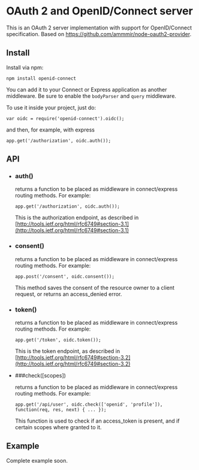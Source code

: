 # OAuth 2 and OpenID/Connect server

This is an OAuth 2 server implementation with support for OpenID/Connect specification. Based on https://github.com/ammmir/node-oauth2-provider.

## Install

Install via npm:

    npm install openid-connect

You can add it to your Connect or Express application as another middleware.
Be sure to enable the `bodyParser` and `query` middleware.

To use it inside your project, just do:

```
var oidc = require('openid-connect').oidc();
```

and then, for example, with express

```
app.get('/authorization', oidc.auth());
```

## API

* ### auth()

  returns a function to be placed as middleware in connect/express routing methods. For example:

  ```
  app.get('/authorization', oidc.auth());
  ```
 
  This is the authorization endpoint, as described in [http://tools.ietf.org/html/rfc6749#section-3.1](http://tools.ietf.org/html/rfc6749#section-3.1)

* ### consent()

  returns a function to be placed as middleware in connect/express routing methods. For example:
 
  ```
  app.post('/consent', oidc.consent());
  ```
 
  This method saves the consent of the resource owner to a client request, or returns an access_denied error.

* ### token()

  returns a function to be placed as middleware in connect/express routing methods. For example:
 
  ```
  app.get('/token', oidc.token());
  ```
 
  This is the token endpoint, as described in [http://tools.ietf.org/html/rfc6749#section-3.2](http://tools.ietf.org/html/rfc6749#section-3.2)

* ###check([scopes])
 
  returns a function to be placed as middleware in connect/express routing methods. For example:
 
  ```
  app.get('/api/user', oidc.check(['openid', 'profile']), function(req, res, next) { ... });
  ```
 
  This function is used to check if an access_token is present, and if certain scopes where granted to it.

## Example

Complete example soon.
